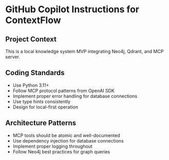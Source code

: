 # GitHub Copilot Instructions for ContextFlow

## Project Context
This is a local knowledge system MVP integrating Neo4j, Qdrant, and MCP server.

## Coding Standards
- Use Python 3.11+
- Follow MCP protocol patterns from OpenAI SDK
- Implement proper error handling for database connections
- Use type hints consistently
- Design for local-first operation

## Architecture Patterns
- MCP tools should be atomic and well-documented
- Use dependency injection for database connections
- Implement proper logging throughout
- Follow Neo4j best practices for graph queries